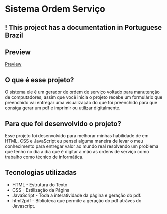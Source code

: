 # Sistema Ordem Serviço
## ! This project has a documentation in Portuguese Brazil

## Preview
[Preview](previw-project.gif)

## O que é esse projeto?
O sistema ele é um gerador de ordem de serviço voltado para manutenção de computadores,
assim que você inicia o projeto recebe um formulário que preenchido vai entregar uma 
visualização do que foi preenchido para que consiga gerar um pdf e imprimir ou utilizar digitalmente.

## Para que foi desenvolvido o projeto?
Esse projeto foi desenvolvido para melhorar minhas habilidade de em HTML, CSS e JavaScript
eu pensei alguma maneira de levar o meu conhecimento para entregar valor ao mundo real resolvendo
um problema que tenho no dia a dia que é digitar a mão as ordens de serviço como trabalho como 
técnico de informática.

## Tecnologias utilizadas
- HTML - Estrutura do Texto
- CSS - Estilização da Página
- JavaScript - Toda a interatividade da página e geração do pdf.
- html2pdf - Biblioteca que permite a geração do pdf atráves do Javascript.


